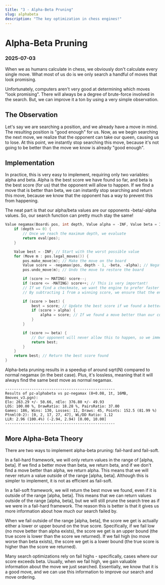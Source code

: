 ```yaml
---
title: "3 - Alpha-Beta Pruning"
slug: alphabeta
description: "The key optimization in chess engines!"
---
```


# Alpha-Beta Pruning
### 2025-07-03

When we as humans calculate in chess, we obviously don't calculate every single move. What most of us do is we only search a handful of moves that look promising.

Unfortunately, computers aren't very good at determining which moves "look promising". There will always be a degree of brute-force involved in the search. But, we can improve it a ton by using a very simple observation.

## The Observation

Let's say we are searching a position, and we already have a move in mind. The resulting position is "good enough" for us. Now, as we begin searching the next move, we realize that the opponent can take our queen, causing us to lose. At this point, we instantly stop searching this move, because it's not going to be better than the move we know is already "good enough".

## Implementation

In practice, this is very easy to implement, requiring only two variables: alpha and beta. Alpha is the best score we have found so far, and beta is the best score (for us) that the opponent will allow to happen. If we find a move that is better than beta, we can instantly stop searching and return this move, because we know that the opponent has a way to prevent this from happening.

The neat part is that our alpha/beta values are our opponents -beta/-alpha values. So, our search function can pretty much stay the same!

```cpp
Value negamax(Board& pos, int depth, Value alpha = -INF, Value beta = INF) {
	if (depth == 0) {
		// Once we reach the maximum depth, we evaluate
		return eval(pos);
	}

	Value best = -INF; // Start with the worst possible value
	for (Move m : pos.legal_moves()) {
		pos.make_move(m); // Make the move on the board
		Value score = -negamax(pos, depth - 1, -beta, -alpha); // Negate the score for our perspective
		pos.undo_move(m); // Undo the move to restore the board

		if (score >= MATING) score--;
		if (score <= -MATING) score++; // This is very important!
		// If we find a checkmate, we want the engine to prefer faster mates.
		// By subtracting 1 from a winning score, we ensure that the engine prefers mates in fewer moves (or tries to survive as long as possible).

		if (score > best) {
			best = score; // Update the best score if we found a better one
			if (score > alpha) {
				alpha = score; // If we found a move better than our current best move, update it
			}
		}

		if (score >= beta) {
			// Our opponent will never allow this to happen, so we immediately terminate.
			return best;
		}
	}
	return best; // Return the best score found
}
```

Alpha-beta pruning results in a speedup of around sqrt(N) compared to normal negamax (in the best case). Plus, it's lossless, meaning that it will always find the same best move as normal negamax.

```
--------------------------------------------------
Results of pz-alphabeta vs pz-negamax (8+0.08, 1t, 16MB, 8moves_v3.pgn):
Elo: 263.29 +/- 50.66, nElo: 376.80 +/- 49.93
LOS: 100.00 %, DrawRatio: 18.28 %, PairsRatio: 37.00
Games: 186, Wins: 130, Losses: 11, Draws: 45, Points: 152.5 (81.99 %)
Ptnml(0-2): [0, 2, 17, 27, 47], WL/DD Ratio: 1.12
LLR: 2.96 (100.4%) (-2.94, 2.94) [0.00, 10.00]
--------------------------------------------------
```

## More Alpha-Beta Theory

There are two ways to implement alpha-beta pruning: fail-hard and fail-soft.

In a fail-hard framework, we will only return values in the range of [alpha, beta]. If we find a better move than beta, we return beta, and if we don't find a move better than alpha, we return alpha. This means that we will never return a value outside of the range [alpha, beta]. Although this is simpler to implement, it is not as efficient as fail-soft.

In a fail-soft framework, we will return the best move we found, even if it is outside of the range [alpha, beta]. This means that we can return values outside of the range [alpha, beta], but we will still prune the search tree as if we were in a fail-hard framework. The reason this is better is that it gives us more information about how *much* our search failed by.

When we fail outside of the range [alpha, beta], the score we get is actually either a lower or upper bound on the true score. Specifically, if we fail low (no move better than alpha exists), the score we get is an upper bound (the true score is lower than the score we returned). If we fail high (no move worse than beta exists), the score we get is a lower bound (the true score is higher than the score we returned).

Many search optimizations rely on fail highs - specifically, cases where our score exceeds beta. Usually, when we fail high, we gain valuable information about the move we just searched. Essentially, we know that it is a good move, and we can use this information to improve our search and move ordering.
